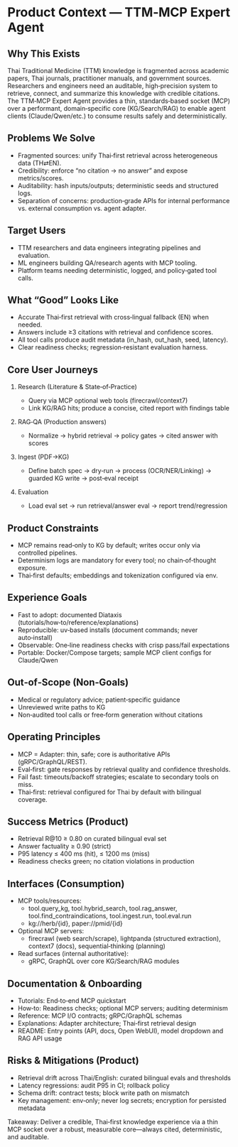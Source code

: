 # Product Context — TTM‑MCP Expert Agent

## Why This Exists
Thai Traditional Medicine (TTM) knowledge is fragmented across academic papers, Thai journals, practitioner manuals, and government sources. Researchers and engineers need an auditable, high‑precision system to retrieve, connect, and summarize this knowledge with credible citations. The TTM‑MCP Expert Agent provides a thin, standards‑based socket (MCP) over a performant, domain‑specific core (KG/Search/RAG) to enable agent clients (Claude/Qwen/etc.) to consume results safely and deterministically.

## Problems We Solve
- Fragmented sources: unify Thai‑first retrieval across heterogeneous data (TH⇄EN).
- Credibility: enforce “no citation → no answer” and expose metrics/scores.
- Auditability: hash inputs/outputs; deterministic seeds and structured logs.
- Separation of concerns: production‑grade APIs for internal performance vs. external consumption vs. agent adapter.

## Target Users
- TTM researchers and data engineers integrating pipelines and evaluation.
- ML engineers building QA/research agents with MCP tooling.
- Platform teams needing deterministic, logged, and policy‑gated tool calls.

## What “Good” Looks Like
- Accurate Thai‑first retrieval with cross‑lingual fallback (EN) when needed.
- Answers include ≥3 citations with retrieval and confidence scores.
- All tool calls produce audit metadata (in_hash, out_hash, seed, latency).
- Clear readiness checks; regression‑resistant evaluation harness.

## Core User Journeys
1) Research (Literature & State‑of‑Practice)
   - Query via MCP optional web tools (firecrawl/context7)
   - Link KG/RAG hits; produce a concise, cited report with findings table

2) RAG‑QA (Production answers)
   - Normalize → hybrid retrieval → policy gates → cited answer with scores

3) Ingest (PDF→KG)
   - Define batch spec → dry‑run → process (OCR/NER/Linking) → guarded KG write → post‑eval receipt

4) Evaluation
   - Load eval set → run retrieval/answer eval → report trend/regression

## Product Constraints
- MCP remains read‑only to KG by default; writes occur only via controlled pipelines.
- Determinism logs are mandatory for every tool; no chain‑of‑thought exposure.
- Thai‑first defaults; embeddings and tokenization configured via env.

## Experience Goals
- Fast to adopt: documented Diataxis (tutorials/how‑to/reference/explanations)
- Reproducible: uv‑based installs (document commands; never auto‑install)
- Observable: One‑line readiness checks with crisp pass/fail expectations
- Portable: Docker/Compose targets; sample MCP client configs for Claude/Qwen

## Out‑of‑Scope (Non‑Goals)
- Medical or regulatory advice; patient‑specific guidance
- Unreviewed write paths to KG
- Non‑audited tool calls or free‑form generation without citations

## Operating Principles
- MCP = Adapter: thin, safe; core is authoritative APIs (gRPC/GraphQL/REST).
- Eval‑first: gate responses by retrieval quality and confidence thresholds.
- Fail fast: timeouts/backoff strategies; escalate to secondary tools on miss.
- Thai‑first: retrieval configured for Thai by default with bilingual coverage.

## Success Metrics (Product)
- Retrieval R@10 ≥ 0.80 on curated bilingual eval set
- Answer factuality ≥ 0.90 (strict)
- P95 latency ≤ 400 ms (hit), ≤ 1200 ms (miss)
- Readiness checks green; no citation violations in production

## Interfaces (Consumption)
- MCP tools/resources:
  - tool.query_kg, tool.hybrid_search, tool.rag_answer, tool.find_contraindications, tool.ingest.run, tool.eval.run
  - kg://herb/{id}, paper://pmid/{id}
- Optional MCP servers:
  - firecrawl (web search/scrape), lightpanda (structured extraction), context7 (docs), sequential‑thinking (planning)
- Read surfaces (internal authoritative):
  - gRPC, GraphQL over core KG/Search/RAG modules

## Documentation & Onboarding
- Tutorials: End‑to‑end MCP quickstart
- How‑to: Readiness checks; optional MCP servers; auditing determinism
- Reference: MCP I/O contracts; gRPC/GraphQL schemas
- Explanations: Adapter architecture; Thai‑first retrieval design
- README: Entry points (API, docs, Open WebUI), model dropdown and RAG API usage

## Risks & Mitigations (Product)
- Retrieval drift across Thai/English: curated bilingual evals and thresholds
- Latency regressions: audit P95 in CI; rollback policy
- Schema drift: contract tests; block write path on mismatch
- Key management: env‑only; never log secrets; encryption for persisted metadata

Takeaway: Deliver a credible, Thai‑first knowledge experience via a thin MCP socket over a robust, measurable core—always cited, deterministic, and auditable.
